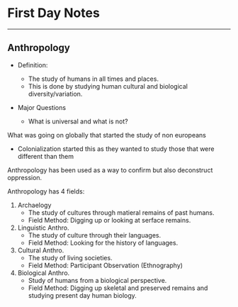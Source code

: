 # First Day Notes
---
## Anthropology
- Definition:
	- The study of humans in all times and places.
	- This is done by studying human cultural and biological diversity/variation.

- Major Questions
	- What is universal and what is not?

What was going on globally that started the study of non europeans
- Colonialization started this as they wanted to study those that were different than them

Anthropology has been used as a way to confirm but also deconstruct oppression.

Anthropology has 4 fields:
1. Archaelogy
	- The study of cultures through matieral remains of past humans.
	- Field Method: Digging up or looking at serface remains.
2. Linguistic Anthro.
	- The study of culture through their languages.
	- Field Method: Looking for the history of languages.
3. Cultural Anthro.
	- The study of living societies.
	- Field Method: Participant Observation (Ethnography)
4. Biological Anthro.
	- Study of humans from a biological perspective.
	- Field Method: Digging up skeletal and preserved remains and studying present day human biology.
